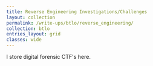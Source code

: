```yaml
---
title: Reverse Engineering Investigations/Challenges
layout: collection
permalink: /write-ups/btlo/reverse_engineering/
collection: btlo
entries_layout: grid
classes: wide
---
```

I store digital forensic CTF's here.
